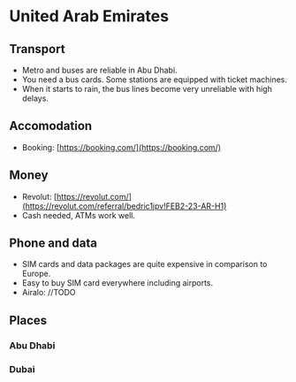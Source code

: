 # United Arab Emirates

## Transport
- Metro and buses are reliable in Abu Dhabi.
- You need a bus cards. Some stations are equipped with ticket machines.
- When it starts to rain, the bus lines become very unreliable with high delays.

## Accomodation
- Booking: [https://booking.com/](https://booking.com/)

## Money
- Revolut: [https://revolut.com/](https://revolut.com/referral/bedric1jpv!FEB2-23-AR-H1)
- Cash needed, ATMs work well.

## Phone and data
- SIM cards and data packages are quite expensive in comparison to Europe.
- Easy to buy SIM card everywhere including airports.
- Airalo: //TODO

## Places

### Abu Dhabi

### Dubai
